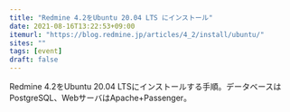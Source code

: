 ```yaml
---
title: "Redmine 4.2をUbuntu 20.04 LTS にインストール"
date: 2021-08-16T13:22:53+09:00
itemurl: "https://blog.redmine.jp/articles/4_2/install/ubuntu/"
sites: ""
tags: [event]
draft: false
---
```


Redmine 4.2をUbuntu 20.04 LTSにインストールする手順。データベースはPostgreSQL、WebサーバはApache+Passenger。
